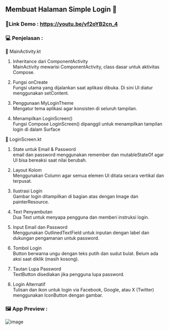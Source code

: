## Membuat Halaman Simple Login 📲
 
### 🔗Link Demo : https://youtu.be/vf2oYB2cn_4
### 💻 Penjelasan :

🔸 MainActivity.kt

1. Inheritance dari ComponentActivity<br>
MainActivity mewarisi ComponentActivity, class dasar untuk aktivitas Compose. 

2. Fungsi onCreate<br>
Fungsi utama yang dijalankan saat aplikasi dibuka. Di sini UI diatur menggunakan setContent. <br>

3. Penggunaan MyLoginTheme <br>
Mengatur tema aplikasi agar konsisten di seluruh tampilan.

4. Menampilkan LoginScreen() <br>
Fungsi Compose LoginScreen() dipanggil untuk menampilkan tampilan login di dalam Surface

🔸 LoginScreen.kt <br>
1. State untuk Email & Password <br>
email dan password menggunakan remember dan mutableStateOf agar UI bisa bereaksi saat nilai berubah.

2. Layout Kolom <br>
Menggunakan Column agar semua elemen UI ditata secara vertikal dan terpusat.

3. Ilustrasi Login<br>
Gambar login ditampilkan di bagian atas dengan Image dan painterResource.

4. Text Penyambutan <br>
Dua Text untuk menyapa pengguna dan memberi instruksi login.

5. Input Email dan Password <br>
Menggunakan OutlinedTextField untuk inputan dengan label dan dukungan pengamanan untuk password.

6. Tombol Login <br>
Button berwarna ungu dengan teks putih dan sudut bulat. Belum ada aksi saat diklik (masih kosong).

7. Tautan Lupa Password <br>
TextButton disediakan jika pengguna lupa password.

8. Login Alternatif <br>
Tulisan dan ikon untuk login via Facebook, Google, atau X (Twitter) menggunakan IconButton dengan gambar.

### 🖼️ App Preview : 
![image](https://github.com/user-attachments/assets/4e132b63-91b2-4720-8f4e-d8878df42782)

